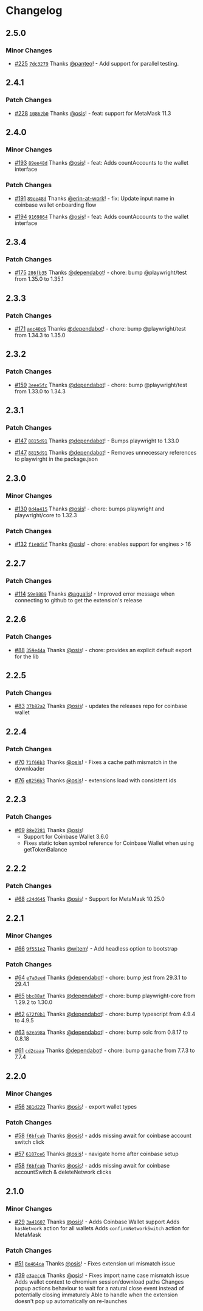 # Changelog

## 2.5.0

### Minor Changes

- [#225](https://github.com/TenKeyLabs/dappwright/pull/225) [`7dc3279`](https://github.com/TenKeyLabs/dappwright/commit/7dc327945090baed94f3dba9111b93752df15bc2) Thanks [@panteo](https://github.com/panteo)! - Add support for parallel testing.

## 2.4.1

### Patch Changes

- [#228](https://github.com/TenKeyLabs/dappwright/pull/228) [`10862b0`](https://github.com/TenKeyLabs/dappwright/commit/10862b0d45075515cd83d8c5f4acab96718909f3) Thanks [@osis](https://github.com/osis)! - feat: support for MetaMask 11.3

## 2.4.0

### Minor Changes

- [#193](https://github.com/TenKeyLabs/dappwright/pull/193) [`89ee48d`](https://github.com/TenKeyLabs/dappwright/commit/89ee48df8873793e7f55499de95084fb4d61fa8c) Thanks [@osis](https://github.com/osis)! - feat: Adds countAccounts to the wallet interface

### Patch Changes

- [#191](https://github.com/TenKeyLabs/dappwright/pull/191) [`89ee48d`](https://github.com/TenKeyLabs/dappwright/commit/e14b814c6606072150cd184a47cd941f4dbb5865) Thanks [@erin-at-work](https://github.com/erin-at-work)! - fix: Update input name in coinbase wallet onboarding flow

- [#194](https://github.com/TenKeyLabs/dappwright/pull/194) [`9169864`](https://github.com/TenKeyLabs/dappwright/commit/9169864ccc379d298a741510f3686f71f917f88c) Thanks [@osis](https://github.com/osis)! - feat: Adds countAccounts to the wallet interface

## 2.3.4

### Patch Changes

- [#175](https://github.com/TenKeyLabs/dappwright/pull/175) [`286fb35`](https://github.com/TenKeyLabs/dappwright/commit/286fb3528c1ddbaa6fc566d70afe38b349daa1e2) Thanks [@dependabot](https://github.com/apps/dependabot)! - chore: bump @playwright/test from 1.35.0 to 1.35.1

## 2.3.3

### Patch Changes

- [#171](https://github.com/TenKeyLabs/dappwright/pull/171) [`aec40c6`](https://github.com/TenKeyLabs/dappwright/commit/aec40c671a3747e2238dac8677df7a442b46c41d) Thanks [@dependabot](https://github.com/apps/dependabot)! - chore: bump @playwright/test from 1.34.3 to 1.35.0

## 2.3.2

### Patch Changes

- [#159](https://github.com/TenKeyLabs/dappwright/pull/159) [`3eee5fc`](https://github.com/TenKeyLabs/dappwright/commit/3eee5fc2f0e90ce8a0abd0e5576d9808c28b33b0) Thanks [@dependabot](https://github.com/apps/dependabot)! - chore: bump @playwright/test from 1.33.0 to 1.34.3

## 2.3.1

### Patch Changes

- [#147](https://github.com/TenKeyLabs/dappwright/pull/147) [`8815d91`](https://github.com/TenKeyLabs/dappwright/commit/8815d91bf35acd96dbdf0f78e88ecc9576989649) Thanks [@dependabot](https://github.com/apps/dependabot)! - Bumps playwright to 1.33.0

- [#147](https://github.com/TenKeyLabs/dappwright/pull/147) [`8815d91`](https://github.com/TenKeyLabs/dappwright/commit/8815d91bf35acd96dbdf0f78e88ecc9576989649) Thanks [@dependabot](https://github.com/apps/dependabot)! - Removes unnecessary references to playwirght in the package.json

## 2.3.0

### Minor Changes

- [#130](https://github.com/TenKeyLabs/dappwright/pull/130) [`0d4a415`](https://github.com/TenKeyLabs/dappwright/commit/0d4a4159e79fb9ad649acc3559d78fff4d119f05) Thanks [@osis](https://github.com/osis)! - chore: bumps playwright and playwright/core to 1.32.3

### Patch Changes

- [#132](https://github.com/TenKeyLabs/dappwright/pull/132) [`f1e0d5f`](https://github.com/TenKeyLabs/dappwright/commit/f1e0d5fee13b0eb507ff896db3a2ec04cd578650) Thanks [@osis](https://github.com/osis)! - chore: enables support for engines > 16

## 2.2.7

### Patch Changes

- [#114](https://github.com/TenKeyLabs/dappwright/pull/114) [`59e9889`](https://github.com/TenKeyLabs/dappwright/commit/59e9889f8aa2556da7051a7da056c22b8559d81f) Thanks [@agualis](https://github.com/agualis)! - Improved error message when connecting to github to get the extension's release

## 2.2.6

### Patch Changes

- [#88](https://github.com/TenKeyLabs/dappwright/pull/88) [`359e44a`](https://github.com/TenKeyLabs/dappwright/commit/359e44a014ec10be2603f6258301db81e05b7b6a) Thanks [@osis](https://github.com/osis)! - chore: provides an explicit default export for the lib

## 2.2.5

### Patch Changes

- [#83](https://github.com/TenKeyLabs/dappwright/pull/83) [`37b82a2`](https://github.com/TenKeyLabs/dappwright/commit/37b82a2a0c7e107ffb71a47813241603a5bc23bd) Thanks [@osis](https://github.com/osis)! - updates the releases repo for coinbase wallet

## 2.2.4

### Patch Changes

- [#70](https://github.com/TenKeyLabs/dappwright/pull/70) [`71f66b3`](https://github.com/TenKeyLabs/dappwright/commit/71f66b314d7316f12054d86ef7eed17076d092ed) Thanks [@osis](https://github.com/osis)! - Fixes a cache path mismatch in the downloader

- [#76](https://github.com/TenKeyLabs/dappwright/pull/76) [`e8256b3`](https://github.com/TenKeyLabs/dappwright/commit/e8256b32d5fa8098c0181ab9b72739b48c70452f) Thanks [@osis](https://github.com/osis)! - extensions load with consistent ids

## 2.2.3

### Patch Changes

- [#69](https://github.com/TenKeyLabs/dappwright/pull/69) [`88e2281`](https://github.com/TenKeyLabs/dappwright/commit/88e22815707d2cc6be46be22fe33554366cdc8ac) Thanks [@osis](https://github.com/osis)!
  - Support for Coinbase Wallet 3.6.0
  - Fixes static token symbol reference for Coinbase Wallet when using getTokenBalance

## 2.2.2

### Patch Changes

- [#68](https://github.com/TenKeyLabs/dappwright/pull/68) [`c24d645`](https://github.com/TenKeyLabs/dappwright/commit/c24d64545545a7af27a8bb3d551219ffdbbc2495) Thanks [@osis](https://github.com/osis)! - Support for MetaMask 10.25.0

## 2.2.1

### Minor Changes

- [#66](https://github.com/TenKeyLabs/dappwright/pull/66) [`9f551e2`](https://github.com/TenKeyLabs/dappwright/commit/9f551e2c7354e86809835357adc5c0314102c783) Thanks [@witem](https://github.com/witem)! - Add headless option to bootstrap

### Patch Changes

- [#64](https://github.com/TenKeyLabs/dappwright/pull/64) [`e7a3eed`](https://github.com/TenKeyLabs/dappwright/commit/e7a3eeda9ce23a9afca96dbd5d82652795809bca) Thanks [@dependabot](https://github.com/apps/dependabot)! - chore: bump jest from 29.3.1 to 29.4.1

- [#65](https://github.com/TenKeyLabs/dappwright/pull/65) [`bbc88af`](https://github.com/TenKeyLabs/dappwright/commit/bbc88af5c68b9755e963868cf99f55a2f0ff1a04) Thanks [@dependabot](https://github.com/apps/dependabot)! - chore: bump playwright-core from 1.29.2 to 1.30.0

- [#62](https://github.com/TenKeyLabs/dappwright/pull/62) [`672f0b1`](https://github.com/TenKeyLabs/dappwright/commit/672f0b19ad8c79055ae4f40eb2df3ccf8476aa9c) Thanks [@dependabot](https://github.com/apps/dependabot)! - chore: bump typescript from 4.9.4 to 4.9.5

- [#63](https://github.com/TenKeyLabs/dappwright/pull/63) [`62ea98a`](https://github.com/TenKeyLabs/dappwright/commit/62ea98a1406e41648f2d477f343e769cd42aaf51) Thanks [@dependabot](https://github.com/apps/dependabot)! - chore: bump solc from 0.8.17 to 0.8.18

- [#61](https://github.com/TenKeyLabs/dappwright/pull/61) [`cd2caaa`](https://github.com/TenKeyLabs/dappwright/commit/cd2caaab84ef0636542d15b47e25cc021fe25592) Thanks [@dependabot](https://github.com/apps/dependabot)! - chore: bump ganache from 7.7.3 to 7.7.4

## 2.2.0

### Minor Changes

- [#56](https://github.com/TenKeyLabs/dappwright/pull/56) [`381d229`](https://github.com/TenKeyLabs/dappwright/commit/381d22910755a87dfd66df18f38bc2b26883833f) Thanks [@osis](https://github.com/osis)! - export wallet types

### Patch Changes

- [#58](https://github.com/TenKeyLabs/dappwright/pull/58) [`f6bfcab`](https://github.com/TenKeyLabs/dappwright/commit/f6bfcab42eb738ba2b3028db51648ba4affa79a2) Thanks [@osis](https://github.com/osis)! - adds missing await for coinbase account switch click

- [#57](https://github.com/TenKeyLabs/dappwright/pull/57) [`6187ce6`](https://github.com/TenKeyLabs/dappwright/commit/6187ce61e3bb654cf60463c8115c998b9e7de3f0) Thanks [@osis](https://github.com/osis)! - navigate home after coinbase setup

- [#58](https://github.com/TenKeyLabs/dappwright/pull/58) [`f6bfcab`](https://github.com/TenKeyLabs/dappwright/commit/f6bfcab42eb738ba2b3028db51648ba4affa79a2) Thanks [@osis](https://github.com/osis)! - adds missing await for coinbase accountSwitch & deleteNetwork clicks

## 2.1.0

### Minor Changes

- [#29](https://github.com/TenKeyLabs/dappwright/pull/29) [`3a41607`](https://github.com/TenKeyLabs/dappwright/commit/3a4160702861fbf8efa90baad5e416e0c131c190) Thanks [@osis](https://github.com/osis)! - Adds Coinbase Wallet support
  Adds `hasNetwork` action for all wallets
  Adds `confirmNetworkSwitch` action for MetaMask

### Patch Changes

- [#51](https://github.com/TenKeyLabs/dappwright/pull/51) [`8e464ca`](https://github.com/TenKeyLabs/dappwright/commit/8e464cac16609aeb679cc2e8aaf61720e8ac5c3e) Thanks [@osis](https://github.com/osis)! - Fixes extension url mismatch issue

- [#39](https://github.com/TenKeyLabs/dappwright/pull/39) [`e3aecc6`](https://github.com/TenKeyLabs/dappwright/commit/e3aecc61853fb652a590842b4feda51f58f8a08a) Thanks [@osis](https://github.com/osis)! - Fixes import name case mismatch issue
  Adds wallet context to chromium session/download paths
  Changes popup actions behaviour to wait for a natural close event instead of potentially closing immaturely
  Able to handle when the extension doesn't pop up automatically on re-launches
